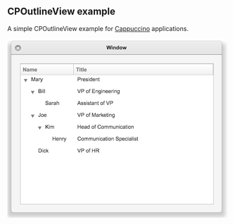 ## CPOutlineView example

A simple CPOutlineView example for [Cappuccino](http://www.cappuccino-project.org) applications.

![CPOutline](screenshot.png)